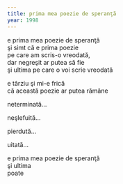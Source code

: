 ```yaml
---
title: prima mea poezie de speranţă
year: 1998
---
```


e prima mea poezie de speranţă  
şi simt că e prima poezie  
pe care am scris-o vreodată,  
dar negreşit ar putea să fie  
şi ultima pe care o voi scrie vreodată  

e târziu şi mi-e frică  
că această poezie ar putea rămâne  

neterminată...  

neşlefuită...  

pierdută...  

uitată...  

e prima mea poezie de speranţă  
şi ultima  
poate  
